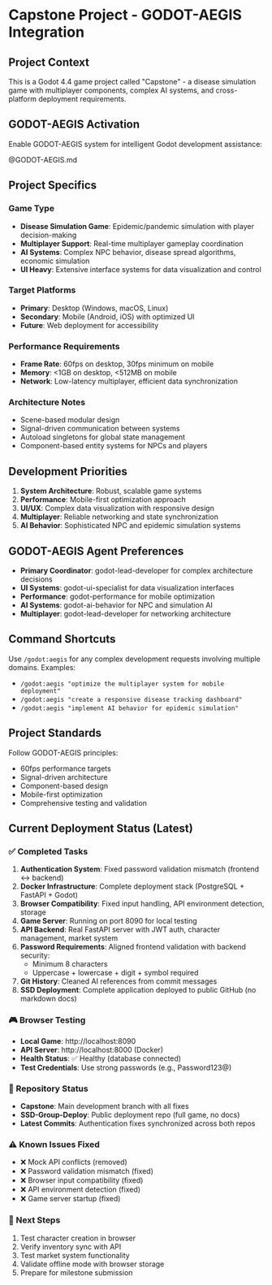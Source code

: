 # Capstone Project - GODOT-AEGIS Integration

## Project Context
This is a Godot 4.4 game project called "Capstone" - a disease simulation game with multiplayer components, complex AI systems, and cross-platform deployment requirements.

## GODOT-AEGIS Activation
Enable GODOT-AEGIS system for intelligent Godot development assistance:

@GODOT-AEGIS.md

## Project Specifics

### Game Type
- **Disease Simulation Game**: Epidemic/pandemic simulation with player decision-making
- **Multiplayer Support**: Real-time multiplayer gameplay coordination
- **AI Systems**: Complex NPC behavior, disease spread algorithms, economic simulation
- **UI Heavy**: Extensive interface systems for data visualization and control

### Target Platforms
- **Primary**: Desktop (Windows, macOS, Linux)
- **Secondary**: Mobile (Android, iOS) with optimized UI
- **Future**: Web deployment for accessibility

### Performance Requirements
- **Frame Rate**: 60fps on desktop, 30fps minimum on mobile
- **Memory**: <1GB on desktop, <512MB on mobile
- **Network**: Low-latency multiplayer, efficient data synchronization

### Architecture Notes
- Scene-based modular design
- Signal-driven communication between systems
- Autoload singletons for global state management
- Component-based entity systems for NPCs and players

## Development Priorities

1. **System Architecture**: Robust, scalable game systems
2. **Performance**: Mobile-first optimization approach
3. **UI/UX**: Complex data visualization with responsive design
4. **Multiplayer**: Reliable networking and state synchronization
5. **AI Behavior**: Sophisticated NPC and epidemic simulation systems

## GODOT-AEGIS Agent Preferences

- **Primary Coordinator**: godot-lead-developer for complex architecture decisions
- **UI Systems**: godot-ui-specialist for data visualization interfaces
- **Performance**: godot-performance for mobile optimization
- **AI Systems**: godot-ai-behavior for NPC and simulation AI
- **Multiplayer**: godot-lead-developer for networking architecture

## Command Shortcuts

Use `/godot:aegis` for any complex development requests involving multiple domains. Examples:
- `/godot:aegis "optimize the multiplayer system for mobile deployment"`
- `/godot:aegis "create a responsive disease tracking dashboard"`
- `/godot:aegis "implement AI behavior for epidemic simulation"`

## Project Standards

Follow GODOT-AEGIS principles:
- 60fps performance targets
- Signal-driven architecture
- Component-based design
- Mobile-first optimization
- Comprehensive testing and validation

## Current Deployment Status (Latest)

### ✅ Completed Tasks
1. **Authentication System**: Fixed password validation mismatch (frontend ↔ backend)
2. **Docker Infrastructure**: Complete deployment stack (PostgreSQL + FastAPI + Godot)
3. **Browser Compatibility**: Fixed input handling, API environment detection, storage
4. **Game Server**: Running on port 8090 for local testing
5. **API Backend**: Real FastAPI server with JWT auth, character management, market system
6. **Password Requirements**: Aligned frontend validation with backend security:
   - Minimum 8 characters
   - Uppercase + lowercase + digit + symbol required
7. **Git History**: Cleaned AI references from commit messages
8. **SSD Deployment**: Complete application deployed to public GitHub (no markdown docs)

### 🎮 Browser Testing
- **Local Game**: http://localhost:8090
- **API Server**: http://localhost:8000 (Docker)
- **Health Status**: ✅ Healthy (database connected)
- **Test Credentials**: Use strong passwords (e.g., Password123@)

### 🔧 Repository Status
- **Capstone**: Main development branch with all fixes
- **SSD-Group-Deploy**: Public deployment repo (full game, no docs)
- **Latest Commits**: Authentication fixes synchronized across both repos

### ⚠️ Known Issues Fixed
- ❌ Mock API conflicts (removed)
- ❌ Password validation mismatch (fixed)
- ❌ Browser input compatibility (fixed)
- ❌ API environment detection (fixed)
- ❌ Game server startup (fixed)

### 🎯 Next Steps
1. Test character creation in browser
2. Verify inventory sync with API
3. Test market system functionality
4. Validate offline mode with browser storage
5. Prepare for milestone submission
